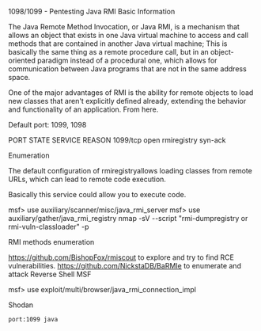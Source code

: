 1098/1099 - Pentesting Java RMI
Basic Information

The Java Remote Method Invocation, or Java RMI, is a mechanism that allows an object that exists in one Java virtual machine to access and call methods that are contained in another Java virtual machine; This is basically the same thing as a remote procedure call, but in an object-oriented paradigm instead of a procedural one, which allows for communication between Java programs that are not in the same address space.

One of the major advantages of RMI is the ability for remote objects to load new classes that aren't explicitly defined already, extending the behavior and functionality of an application.
From here.

Default port: 1099, 1098

PORT     STATE SERVICE     REASON
1099/tcp open  rmiregistry syn-ack

Enumeration

The default configuration of rmiregistryallows loading classes from remote URLs, which can lead to remote code execution.

Basically this service could allow you to execute code.

msf> use auxiliary/scanner/misc/java_rmi_server
msf> use auxiliary/gather/java_rmi_registry
nmap -sV --script "rmi-dumpregistry or rmi-vuln-classloader" -p <PORT> <IP>

RMI methods enumeration

​https://github.com/BishopFox/rmiscout to explore and try to find RCE vulnerabilities.
https://github.com/NickstaDB/BaRMIe to enumerate and attack
Reverse Shell
MSF

msf> use exploit/multi/browser/java_rmi_connection_impl

Shodan

    port:1099 java

